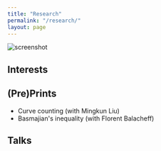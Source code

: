 ```yaml
---
title: "Research"
permalink: "/research/"
layout: page
---
```


![screenshot](https://user-images.githubusercontent.com/4943215/109431850-cd711780-7a08-11eb-8601-2763f2ee6bb4.png)

## Interests

## (Pre)Prints

 - Curve counting (with Mingkun Liu)
 - Basmajian's inequality (with Florent Balacheff)

## Talks

 
